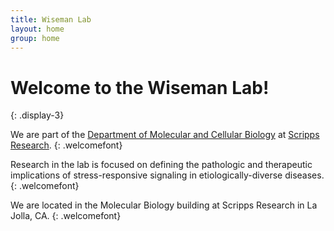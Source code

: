 ```yaml
---
title: Wiseman Lab
layout: home
group: home
---
```


# Welcome to the Wiseman Lab!
{: .display-3}

We are part of the [Department of Molecular and Cellular Biology](https://www.scripps.edu/science-and-medicine/research-departments/molecular-and-cellular-biology/) at [Scripps Research](https://www.scripps.edu/).
{: .welcomefont}

Research in the lab is focused on defining the pathologic and therapeutic implications of stress-responsive signaling in etiologically-diverse diseases.
{: .welcomefont}

We are located in the Molecular Biology building at Scripps Research in La Jolla, CA.
{: .welcomefont}
